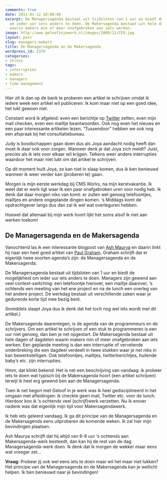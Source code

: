 ```yaml
---
comments: true
date: 2011-01-12 10:00:09
excerpt: De Managersagenda bestaat uit tijdsloten van 1 uur en biedt de mogelijkheid
  om ieder uur iets anders te doen. De Makersagenda bestaat uit hele dagen of dagdelen
  waarin makers min of meer onafgebroken aan iets werken.
image: http://www.geloofinjewerk.nl/images/2009/11/CEO.jpg
layout: post
slug: managers-makers
title: De Managersagenda en de Makersagenda
wordpress_id: 2370
categories:
- Stress
tags:
- interrupties
- makers
- managers
- time management
---
```


Hier zit ik dan op de bank te proberen een artikel te schrijven omdat ik iedere week een artikel wil publiceren. Ik kom maar niet op een goed idee, het lukt gewoon niet. 

Constant word ik afgeleid: even een berichtje op [Twitter](http://twitter.com/leonderijke) zetten, even mijn mail checken, even een mailtje beantwoorden. Ook nog even het nieuws en een paar interessante artikelen lezen. “Tussendoor” hebben we ook nog een afspraak bij het consultatiebureau.

Judy is boodschappen gaan doen dus als Joya aandacht nodig heeft dan moet ik daar ook voor zorgen. Wanneer denk je dat Joya zich meldt? Juist, precies als ik iets voor elkaar wil krijgen. Telkens weer andere interrupties waardoor het maar niet lukt om dat artikel te schrijven.



Op dit moment huilt Joya, ze kan niet in slaap komen, dus ik ben benieuwd wanneer ik weer verder kan (proberen te) gaan.

Morgen is mijn eerste werkdag bij CMS Works, na mijn kerstvakantie. Ik weet dat er werk ligt waar ik een paar onafgebroken uren voor nodig heb. Ik denk dat daar morgen niks van komt: er zullen wel genoeg telefoontjes, mailtjes en andere ongeplande dingen komen. ‘s Middags komt de opdrachtgever langs dus dan zal ik wel wat overleguren hebben.

Hoewel dat allemaal bij mijn werk hoort lijkt het soms alsof ik niet aan werken toekom!



## De Managersagenda en de Makersagenda


Vanochtend las ik een interessante blogpost van [Ash Maurya](http://www.ashmaurya.com/2009/12/achieving-flow-in-a-lean-startup/) en daarin linkt hij naar een heel goed artikel van [Paul Graham](http://www.paulgraham.com/makersschedule.html). Graham schrijft dat er eigenlijk twee soorten agenda’s zijn: de Managersagenda en de Makersagenda.

De Managersagenda bestaat uit tijdsloten van 1 uur en biedt de mogelijkheid om ieder uur iets anders te doen. Managers zijn gewend aan veel context-switching: een telefoontje hierover, een mailtje daarover, ‘s ochtends een meeting van het ene project en na de lunch een overleg van het andere project. De werkdag bestaat uit verschillende zaken waar je gedurende korte tijd mee bezig bent.

(Inmiddels slaapt Joya dus ik denk dat het toch nog wel iets wordt met dit artikel.)

De Makersagenda daarentegen, is de agenda van de programmeurs en de schrijvers. Om een artikel te schrijven of een stuk te programmeren is een uur niet genoeg, dan ben je net opgestart. De Makersagenda bestaat uit hele dagen of dagdelen waarin makers min of meer onafgebroken aan iets werken. Een geplande meeting is dan een interruptie of vervelende onderbreking die een dagdeel verdeelt in twee stukken waar je net niks in kan bewerkstelligen. Ook telefoontjes, mailtjes, twitterberichtjes, huilende baby’s etc. zijn interrupties.

Hmm, dat klinkt bekend. Het is net een beschrijving van vandaag: ik probeer iets te doen wat typisch bij de Makersagenda hoort (een artikel schrijven) terwijl ik heel erg gewend ben aan de Managersagenda.

Toen ik net begon met Geloof in je werk was ik heel gedisciplineerd in het omgaan met afleidingen: ik checkte geen mail, Twitter etc. voor de lunch. Hierdoor kon ik ‘s ochtends veel (schrijf)werk verzetten. Nu ik erover nadenk was dat eigenlijk mijn tijd voor Makersagendawerk.

Ik heb iets geleerd vandaag. Ik ga dit principe van de Managersagenda en de Makersagenda eens uitproberen de komende weken. Ik zal hier mijn bevindingen plaatsen.

Ash Maurya schrijft dat hij altijd van 6-8 uur ‘s ochtends aan Makersagenda-werk besteedt, dan kan hij de rest van de dag Managersagenda-werk doen. Ik denk dat ik morgen de wekker maar eens wat vroeger zet…

**Vraag:** Probeer jij ook wel eens iets te doen maar wil het maar niet lukken? Het principe van de Managersagenda en de Makersagenda kan je wellicht helpen. Ik ben benieuwd naar je bevindingen!
